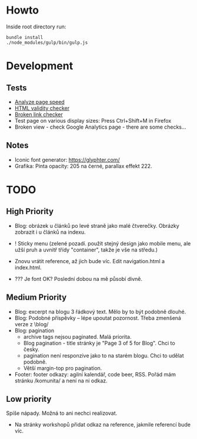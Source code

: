 # Howto

Inside root directory run:

```
bundle install
./node_modules/gulp/bin/gulp.js
```

# Development

## Tests

- [Analyze page speed](https://developers.google.com/speed/pagespeed/insights/)
- [HTML validity checker](https://validator.w3.org)
- [Broken link checker](https://www.drlinkcheck.com/)
- Test page on various display sizes: Press Ctrl+Shift+M in Firefox
- Broken view - check Google Analytics page - there are some checks...

## Notes

- Iconic font generator: https://glyphter.com/
- Grafika: Pinta opacity: 205 na černé, parallax effekt 222.

# TODO

## High Priority

- Blog: obrázek u článků po levé straně jako malé čtverečky. Obrázky zobrazit i u článků na indexu.
- ! Sticky menu (zelené pozadí. použít stejný design jako mobile menu, ale užší pruh a uvnitř třídy "container", takže je vše na středu.)
- Znovu vrátit reference, až jich bude víc. Edit navigation.html a index.html.

- ??? Je font OK? Poslední dobou na mě působí divně.

## Medium Priority

- Blog: excerpt na blogu 3 řádkový text. Mělo by to být podobně dlouhé.
- Blog: Podobné příspěvky – lépe upoutat pozornost. Třeba zmenšená verze z \blog/
- Blog: pagination
    - archive tags nejsou paginated. Malá priorita.
    - Blog pagination - title stránky je "Page 3 of 5 for Blog". Chci to česky.
    - pagination není responzive jako to na starém blogu. Chci to udělat podobně.
    - Větší margin-top pro pagination.
- Footer: footer odkazy: agilní kalendář, code beer, RSS. Pořád mám stránku /komunita/ a není na ni odkaz.

## Low priority

Spíše nápady. Možná to ani nechci realizovat.

- Na stránky workshopů přidat odkaz na reference, jakmile referencí bude víc.
